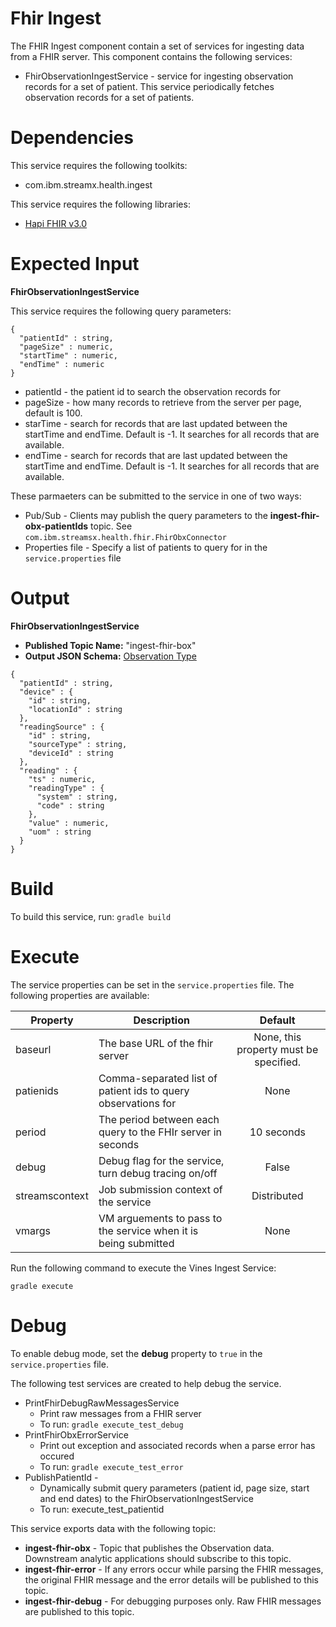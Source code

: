 # Fhir Ingest

The FHIR Ingest component contain a set of services for ingesting data from a FHIR server.
This component contains the following services:

* FhirObservationIngestService - service for ingesting observation records for a set of patient.  This service periodically fetches observation records for a set of patients.

# Dependencies

This service requires the following toolkits: 

  * com.ibm.streamx.health.ingest

This service requires the following libraries: 

  * [Hapi FHIR v3.0](http://hapifhir.io/index.html)

# Expected Input

**FhirObservationIngestService**

This service requires the following query parameters:
```
{
  "patientId" : string,
  "pageSize" : numeric,
  "startTime" : numeric,
  "endTime" : numeric
}
```
* patientId - the patient id to search the observation records for
* pageSize - how many records to retrieve from the server per page, default is 100.
* starTime - search for records that are last updated between the startTime and endTime.  Default is -1.  It searches for all records that are available.
* endTime - search for records that are last updated between the startTime and endTime.  Default is -1.  It searches for all records that are available.

These parmaeters can be submitted to the service in one of two ways:

* Pub/Sub - Clients may publish the query parameters to the **ingest-fhir-obx-patientIds** topic.  See `com.ibm.streamsx.health.fhir.FhirObxConnector`
* Properties file - Specify a list of patients to query for in the `service.properties` file

# Output

**FhirObservationIngestService**

  * **Published Topic Name:** "ingest-fhir-box"
  * **Output JSON Schema:** [Observation Type](https://github.com/IBMStreams/streamsx.health/wiki/Observation-Data-Type)

```
{
  "patientId" : string,
  "device" : {
    "id" : string,
    "locationId" : string
  },
  "readingSource" : {
    "id" : string,
    "sourceType" : string,
    "deviceId" : string
  },
  "reading" : {
    "ts" : numeric,
    "readingType" : {
      "system" : string,
      "code" : string
    },
    "value" : numeric,
    "uom" : string
  }
}
```

# Build

To build this service, run: 
`gradle build`


# Execute

The service properties can be set in the `service.properties` file. The following properties are available:

| Property | Description | Default |
| --- | --- | :---: |
| baseurl | The base URL of the fhir server | None, this property must be specified. |
| patienids | Comma-separated list of patient ids to query observations for | None |
| period | The period between each query to the FHIr server in seconds | 10 seconds |
| debug | Debug flag for the service, turn debug tracing on/off | False |
| streamscontext | Job submission context of the service | Distributed |
| vmargs | VM arguements to pass to the service when it is being submitted | None |

Run the following command to execute the Vines Ingest Service: 

`gradle execute`

# Debug

To enable debug mode, set the **debug** property to `true` in the `service.properties` file.

The following test services are created to help debug the service.

* PrintFhirDebugRawMessagesService
    * Print raw messages from a FHIR server
    * To run:  `gradle execute_test_debug`
* PrintFhirObxErrorService 
    * Print out exception and associated records when a parse error has occured
    * To run:  `gradle execute_test_error`
* PublishPatientId - 
    * Dynamically submit query parameters (patient id, page size, start and end dates) to the FhirObservationIngestService
    * To run:   execute_test_patientid

This service exports data with the following topic: 

 * **ingest-fhir-obx** - Topic that publishes the Observation data. Downstream analytic applications should subscribe to this topic.
 * **ingest-fhir-error** - If any errors occur while parsing the FHIR messages, the original FHIR message and the error details will be published to this topic.
 * **ingest-fhir-debug** - For debugging purposes only. Raw FHIR messages are published to this topic. 
